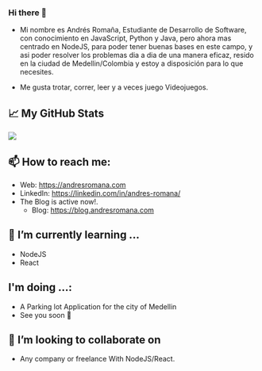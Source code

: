### Hi there 👋

- Mi nombre es Andrés Romaña, Estudiante de Desarrollo de Software, con conocimiento en JavaScript, Python y Java, pero ahora mas centrado en NodeJS, para poder tener buenas bases en este campo, y asi poder resolver los problemas dia a dia de una manera eficaz, resido en la ciudad de Medellin/Colombia y estoy a disposición para lo que necesites.

- Me gusta trotar, correr, leer y a veces juego Videojuegos.


## &#x1f4c8; My GitHub Stats

<a href="https://github.com/allislove/allislove">
  <img align="center" src="https://github-readme-stats.vercel.app/api?username=Allislove" />
</a>


## 📫 How to reach me:
- Web: https://andresromana.com
- LinkedIn: https://linkedin.com/in/andres-romana/
- The Blog is active now!.
    * Blog: https://blog.andresromana.com



## 🌱 I’m currently learning ...
- NodeJS
- React


## I'm doing ...:
- A Parking lot Application for the city of Medellin
- See you soon 👋

## 👯 I’m looking to collaborate on

- Any company or freelance With NodeJS/React.
<!--
**Allislove/Allislove** is a ✨ _special_ ✨ repository because its `README.md` (this file) appears on your GitHub profile.

Here are some ideas to get you started:

- 🔭 I’m currently working on ...
- 🤔 I’m looking for help with ...
- 💬 Ask me about ...
- 😄 Pronouns: ...
- ⚡ Fun fact: ...
-->
